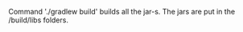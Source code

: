 Command './gradlew build' builds all the jar-s. The jars are put in the <project name>/build/libs folders.

